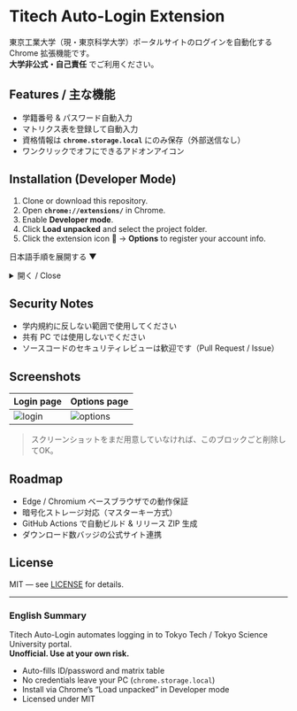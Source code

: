 <!-- バッジ例: GitHub Release ダウンロード数。まだリリースを作っていない場合は後で挿入 -->
<!-- ![Downloads](https://img.shields.io/github/downloads/YOUR_GITHUB_USERNAME/titech-auto-login/total) -->

# Titech Auto-Login Extension

東京工業大学（現・東京科学大学）ポータルサイトのログインを自動化する Chrome 拡張機能です。  
**大学非公式・自己責任** でご利用ください。

## Features / 主な機能
- 学籍番号 & パスワード自動入力  
- マトリクス表を登録して自動入力  
- 資格情報は **`chrome.storage.local`** にのみ保存（外部送信なし）  
- ワンクリックでオフにできるアドオンアイコン

## Installation (Developer Mode)

1. Clone or download this repository.  
2. Open **`chrome://extensions/`** in Chrome.  
3. Enable **Developer mode**.  
4. Click **Load unpacked** and select the project folder.  
5. Click the extension icon 🧩 → **Options** to register your account info.

日本語手順を展開する ▼
<details>
<summary>開く / Close</summary>

1. このリポジトリをダウンロード（ZIP解凍）または `git clone`  
2. Chrome を開きアドレスバーへ `chrome://extensions/`  
3. 右上で **デベロッパーモード** をオン  
4. **パッケージ化されていない拡張機能を読み込む** → フォルダを選択  
5. 拡張オプションから ID / パスワード / マトリクス を登録
</details>

## Security Notes

- 学内規約に反しない範囲で使用してください  
- 共有 PC では使用しないでください  
- ソースコードのセキュリティレビューは歓迎です（Pull Request / Issue）

## Screenshots

| Login page | Options page |
|------------|--------------|
| ![login](docs/screenshot-login.png) | ![options](docs/screenshot-options.png) |

> スクリーンショットをまだ用意していなければ、このブロックごと削除してOK。

## Roadmap

- Edge / Chromium ベースブラウザでの動作保証  
- 暗号化ストレージ対応（マスターキー方式）  
- GitHub Actions で自動ビルド & リリース ZIP 生成  
- ダウンロード数バッジの公式サイト連携

## License

MIT — see [LICENSE](./LICENSE) for details.

---

### English Summary

Titech Auto-Login automates logging in to Tokyo Tech / Tokyo Science University portal.  
**Unofficial. Use at your own risk.**

- Auto-fills ID/password and matrix table  
- No credentials leave your PC (`chrome.storage.local`)  
- Install via Chrome’s “Load unpacked” in Developer mode  
- Licensed under MIT

